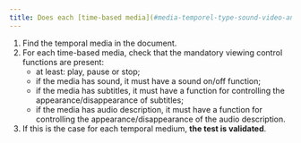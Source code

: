 ```yaml
---
title: Does each [time-based media](#media-temporel-type-sound-video-and-synchronise) have, if necessary, [viewing control](#controle-de-la-consultation-d-un-media-temporel) functionalities?
---
```


1. Find the temporal media in the document.
2. For each time-based media, check that the mandatory viewing control functions are present:
   - at least: play, pause or stop;
   - if the media has sound, it must have a sound on/off function;
   - if the media has subtitles, it must have a function for controlling the appearance/disappearance of subtitles;
   - if the media has audio description, it must have a function for controlling the appearance/disappearance of the audio description.
3. If this is the case for each temporal medium, **the test is validated**.
